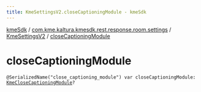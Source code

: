 ```yaml
---
title: KmeSettingsV2.closeCaptioningModule - kmeSdk
---
```


[kmeSdk](../../index.html) / [com.kme.kaltura.kmesdk.rest.response.room.settings](../index.html) / [KmeSettingsV2](index.html) / [closeCaptioningModule](./close-captioning-module.html)

# closeCaptioningModule

`@SerializedName("close_captioning_module") var closeCaptioningModule: `[`KmeCloseCaptioningModule`](../-kme-close-captioning-module/index.html)`?`